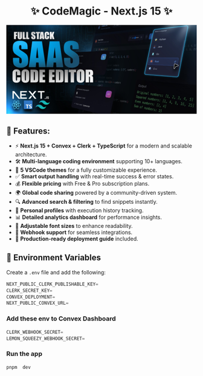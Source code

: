 <h1 align="center">✨ CodeMagic - Next.js 15 ✨</h1>

![Demo App](/public/screenshot-for-readme.png)



## 🚀 Features:

- ⚡ **Next.js 15 + Convex + Clerk + TypeScript** for a modern and scalable architecture.
- 🛠️ **Multi-language coding environment** supporting 10+ languages.
- 🎨 **5 VSCode themes** for a fully customizable experience.
- ✅ **Smart output handling** with real-time success & error states.
- 💰 **Flexible pricing** with Free & Pro subscription plans.
- 🌍 **Global code sharing** powered by a community-driven system.
- 🔍 **Advanced search & filtering** to find snippets instantly.
- 👤 **Personal profiles** with execution history tracking.
- 📊 **Detailed analytics dashboard** for performance insights.
- 🔧 **Adjustable font sizes** to enhance readability.
- 🔗 **Webhook support** for seamless integrations.
- 🚀 **Production-ready deployment guide** included.

## 🔑 Environment Variables

Create a `.env` file and add the following:

```js
NEXT_PUBLIC_CLERK_PUBLISHABLE_KEY=
CLERK_SECRET_KEY=
CONVEX_DEPLOYMENT=
NEXT_PUBLIC_CONVEX_URL=
```
### Add these env to Convex Dashboard

```js
CLERK_WEBHOOK_SECRET=
LEMON_SQUEEZY_WEBHOOK_SECRET=
```

### Run the app

```shell
pnpm  dev
```
